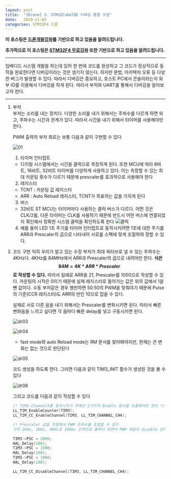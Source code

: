 ```yaml
---
layout: post
title:  "[Drone] 3. STM32CubelDE 디버깅 환경 구성"
date:   2019-11-03
categories: STM32F4 드론
---
```


__이 포스팅은 [드론개발강좌](https://www.inflearn.com/course/STM32CubelDE-STM32F4%EB%93%9C%EB%A1%A0-%EA%B0%9C%EB%B0%9C#)를 기반으로 하고 있음을 알려드립니다.__

__추가적으로 이 포스팅은 [STM32F4 무료강좌](https://www.inflearn.com/course/stm32f4/dashboard) 또한 기반으로 하고 있음을 알려드립니다.__

---

임베디드 시스템 개발을 하는데 있어 한 번에 코드를 완성하고 그 코드가 정상적으로 동작을 완료한다면 디버깅이라는 것은 생기지 않는다. 하지만 문법, 아키텍처 오류 등 다양한 버그가 발생할 수 있다. 따라서 디버깅은 중요하고, 호스트 PC에서 콘솔이라는지 외부 IO를 이용해서 디버깅을 하게 된다. 따라서 부저와 UART를 통해서 디버깅을 알아보고자 한다.

---
1. 부저  
    부저는 소리를 내는 장치다. 다양한 소리를 내기 위해서는 주파수를 다르게 하면 되고, 주파수는 시간과 관계가 있다. 따라서 시간을 내기 위해서 타이머를 사용해야만 한다.

    PWM 출력의 부저 회로는 보통 다음과 같이 구현할 수 있다

    ![01](https://drive.google.com/uc?id=1JfALZu4v8X2nJ0oNJc0tghZlU2TceIyG)

    1. 타이머 인터럽트  
    - 디지털 시스템에서는 시간을 클럭으로 측정하게 된다. 또한 MCU에 따라 8비트, 16비트, 32비트 타이머를 다양하게 사용하고 있다. 이는 측정할 수 있는 최대 카운팅 횟수가 다르기 때문에 prescaler를 효과적으로 사용해야 한다

    2. 레지스터  
    - TCNT : 카운팅 값 레지스터
    - ARR : Auto Reload 레지스터, TCNT가 목표하는 값을 가지게 된다

    3. 버스  
    - 32비트 ST MCU는 타이머마다 사용하는 클럭 버스가 다르다. 어떤 것은 CLK/2를, 다른 타이머는 CLK를 사용하기 때문에 반드시 어떤 버스에 연결되었지 확인해서 정확한 시스템 클럭을 확인하도록 한다
    ![클럭](https://drive.google.com/uc?id=1bcwcnSZF3ingwx-2S9CCTE5ZgPan5zTB)

    4. 예를 들어 LED 1초 주기를 타이머 인터럽트로 동작시키려면 1초에 대한 주기를 ARR과 Prescaler의 곱으로 나타내어 서로를 스펙에 맞게 조절하여 정할 수 있다.

2. 코드 구현
    익히 우리가 알고 있는 수정 부저가 최대 옥타브로 낼 수 있는 주파수는 4KHz다. 4KHz를 84MHz에서 ARR과 Prescaler의 곱으로 내려야만 한다. __식은 $$84M = 4K * ARR * Prescaler$$로 작성할 수 있다.__ 따라서 일례로 ARR을 21, Prescaler를 1000으로 작성할 수 있다. 카운팅의 시작은 0이기 때문에 실제 레지스터로 들어가는 값은 위의 값에서 1을 뺀 값이다. 수동 부저같은 경우 웬만하면 50:50의 PWM을 맞춰야기 때문에 Pulse의 기준(CCR 레지스터)도 ARR의 반인 10으로 잡을 수 있다.

    실제로 서로 다른 음을 내기 위해서는 Prescaler를 변화시키면 된다. 따라서 빠른 변화음을 느끼고 싶다면 각 음마다 빠른 delay를 넣고 구동시키면 된다.

    ![dr03](https://drive.google.com/uc?id=1PWMMB8S34C08VKe0Yg93VuTdVLvwfYZ_)

    ![dr04](https://drive.google.com/uc?id=1GTHVSbfFJ4wuuFTITPX0O6enSHHRK3Fa)

    - fast mode와 auto Reload mode는 RM 문서를 찾아봐야지만, 현재는 큰 변화는 없는 것으로 판단된다

    ![dr05](https://drive.google.com/uc?id=14V0b-qWRzWsDEeJOrzaan3sT37DBClM2)

    코드 생성을 하도록 한다. 그러면 다음과 같이 TIM3_INIT 함수가 생성된 것을 볼 수 있다

    ![dr06](https://drive.google.com/uc?id=19lms-81kZuwK3HE-PZ7zKLLY3ZlXGiD3)

    그리고 코드를 다음과 같이 작성할 수 있다

    ```cpp
    /* TIM3 Channel4를 동작시키기 위해선 2가지의 Enable 함수를 호출해야만 한다 */
    LL_TIM_EnableCounter(TIM3);
    LL_TIM_CC_EnableChannel(TIM3, LL_TIM_CHANNEL_CH4);

    /* Prescaler 값을 조절해서 PWM 주파수를 조절할 수 있다
    각각 2KHz, 3KHz, 4KHz로 100ms 간격으로 출력이 되면서 PWM 채널이 disable 된다 */

    TIM3->PSC = 2000;
    HAL_Delay(100);
    TIM3->PSC = 1500;
    HAL_Delay(100);
    TIM3->PSC = 1000;
    HAL_Delay(100);

    LL_TIM_CC_DisableChannel(TIM3, LL_TIM_CHANNEL_CH4);
    ```
